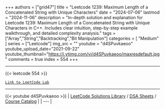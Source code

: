 
+++
authors = ["grid47"]
title = "Leetcode 1239: Maximum Length of a Concatenated String with Unique Characters"
date = "2024-07-06"
lastmod = "2024-11-06"
description = "In-depth solution and explanation for Leetcode 1239: Maximum Length of a Concatenated String with Unique Characters in C++. Includes clear intuition, step-by-step example walkthrough, and detailed complexity analysis."
tags = ["Array","String","Backtracking","Bit Manipulation"]
categories = [
    "Medium"
]
series = ["Leetcode"]
img_src = ""
youtube = "d4SPuvkaeoo"
youtube_upload_date="2021-09-22"
youtube_thumbnail="https://i.ytimg.com/vi/d4SPuvkaeoo/maxresdefault.jpg"
comments = true
index = 554
+++



---
{{< leetcode 554 >}}

[`Link to LeetCode Lab`](https://leetcode.com/problems/maximum-length-of-a-concatenated-string-with-unique-characters/description/)

---
{{< youtube d4SPuvkaeoo >}}
| [LeetCode Solutions Library](https://grid47.xyz/leetcode/) / [DSA Sheets](https://grid47.xyz/sheets/) / [Course Catalog](https://grid47.xyz/courses/) |
| --- |
